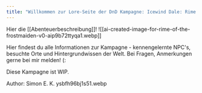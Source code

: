 ```yaml
---
title: "Willkommen zur Lore-Seite der DnD Kampagne: Icewind Dale: Rime of the Frostmaiden!"
---
```

Hier die [[Abenteuerbeschreibung]]!
![[ai-created-image-for-rime-of-the-frostmaiden-v0-aip9b72ttyqa1.webp]]

Hier findest du alle Informationen zur Kampagne - kennengelernte NPC's, besuchte Orte und Hintergrundwissen der Welt. Bei Fragen, Anmerkungen gerne bei mir melden! (:

Diese Kampagne ist WIP.

Author: Simon E. K.
ysbfh96bj1s51.webp


<html><div id="map" style="width: 600px; height: 400px;"></div> <script src="https://unpkg.com/leaflet@1.7.1/dist/leaflet.js"></script> <link href="https://unpkg.com/leaflet@1.7.1/dist/leaflet.css" rel="stylesheet"/> <script> var map = L.map('map', { crs: L.CRS.Simple, minZoom: -1, maxZoom: 2, });  var bounds = [[0, 0], [900, 2279]]; var image = L.imageOverlay('ysbfh96bj1s51.webp', bounds).addTo(map); map.fitBounds(bounds);  var marker = L.marker([450, 1139.5]).addTo(map);  </script></html>











